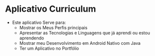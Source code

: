 # Aplicativo Curriculum

* Este aplicativo Serve para:
  * Mostrar os Meus Perfis principais
  * Apresentar as Tecnologias e Linguagens que já aprendi ou estou aprendendo
  * Mostrar meu Desenvolvimento em Android Nativo com Java
  * Ter um Aplicativo no Portfólio